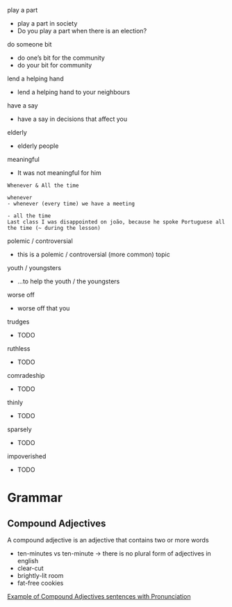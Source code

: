 play a part
- play a part in society
- Do you play a part when there is an election?

do someone bit
- do one’s bit for the community
- do your bit for community 

lend a helping hand
- lend a helping hand to your neighbours

have a say
- have a say in decisions that affect you

elderly
- elderly people

meaningful
- It was not meaningful for him

```
Whenever & All the time

whenever
- whenever (every time) we have a meeting

- all the time
Last class I was disappointed on joão, because he spoke Portuguese all the time (~ during the lesson)
```

polemic / controversial
- this is a polemic / controversial (more common) topic

youth / youngsters
- ...to help the youth /  the youngsters 

worse off
- worse off that you

trudges
- TODO

ruthless 
- TODO

comradeship
- TODO

thinly
- TODO

sparsely
- TODO

impoverished
- TODO



# Grammar 

## Compound Adjectives
A compound adjective is an adjective that contains two or more words

- ten-minutes vs ten-minute →  there is no plural form of adjectives in english
- clear-cut 
- brightly-lit room
- fat-free cookies

[Example of Compound Adjectives sentences with Pronunciation](https://view.genial.ly/603d13d61bf9930da270db25)
